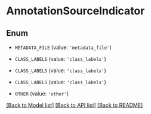 # AnnotationSourceIndicator


## Enum

* `METADATA_FILE` (value: `'metadata_file'`)

* `CLASS_LABELS` (value: `'class_labels'`)

* `CLASS_LABELS` (value: `'class_labels'`)

* `CLASS_LABELS` (value: `'class_labels'`)

* `OTHER` (value: `'other'`)

[[Back to Model list]](../README.md#documentation-for-models) [[Back to API list]](../README.md#documentation-for-api-endpoints) [[Back to README]](../README.md)


